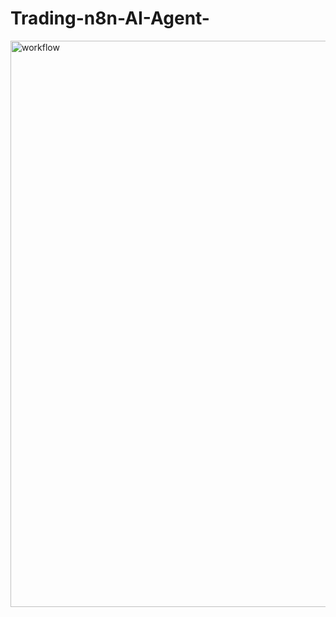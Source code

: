 # Trading-n8n-AI-Agent-

<img width="906" alt="workflow" src="https://github.com/user-attachments/assets/7e0d8c72-9418-4800-b512-7ea8d312e41d" />
